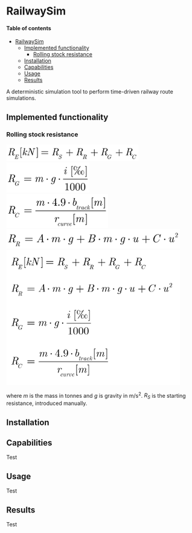 # RailwaySim

#### Table of contents  <!-- omit in toc -->

- [RailwaySim](#railwaysim)
  - [Implemented functionality](#implemented-functionality)
    - [Rolling stock resistance](#rolling-stock-resistance)
  - [Installation](#installation)
  - [Capabilities](#capabilities)
  - [Usage](#usage)
  - [Results](#results)



A deterministic simulation tool to perform time-driven railway route simulations. 
## Implemented functionality


### Rolling stock resistance

<img src="resources/images/formulas/equivalent_resistance.gif" alt="equivalent_resistance" width="350"/> \
<img src="resources/images/formulas/grade_resistance.gif" alt="grade_resistance" width="220"/> \
<img src="resources/images/formulas/curve_resistance.gif" alt="curve_resistance" width="270"/>\
<img src="resources/images/formulas/rolling_resistance.gif" alt="rolling_resistance" width="460"/>\
<img src="resources/images/formulas/resistances.png" alt="resistances" width="460"/>

where <i>m</i> is the mass in tonnes and <i>g</i> is gravity in m/s<sup>2</sup>. <i>R<sub>S</sub></i> is the starting resistance, introduced manually.
## Installation


## Capabilities

Test

## Usage

Test

## Results

Test


